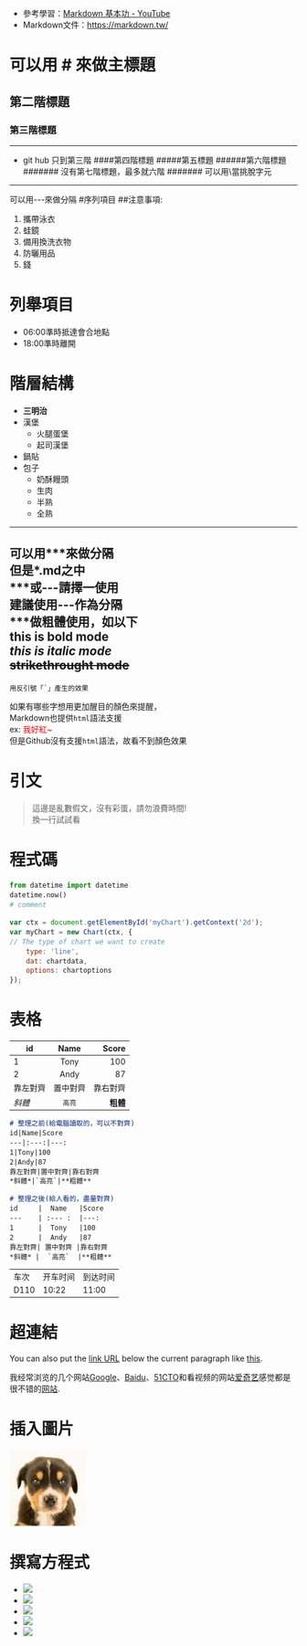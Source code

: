 - 參考學習：[Markdown 基本功 - YouTube](https://www.youtube.com/watch?v=RvkpMRKIFLQ 'Markdown 基本功')
- Markdown文件：https://markdown.tw/

# 可以用 # 來做主標題
## 第二階標題
### 第三階標題
---
- git hub 只到第三階
####第四階標題
#####第五標題
######第六階標題
####### 沒有第七階標題，最多就六階
\####### 可以用\當挑脫字元

---
可以用---來做分隔
#序列項目
##注意事項:
1. 攜帶泳衣
2. 蛙鏡
3. 備用換洗衣物
4. 防曬用品
5. 錢

# 列舉項目
- 06:00準時抵達會合地點
- 18:00準時離開

# 階層結構
- **三明治**
- 漢堡
    - 火腿蛋堡
    - 起司漢堡
- 鍋貼
- 包子
    - 奶酥饅頭
    - 生肉
    - 半熟
    - 全熟

***
可以用***來做分隔\
但是\*.md之中\
\***或---請擇一使用\
建議使用---作為分隔\
\***做粗體使用，如以下\
**this is bold mode**\
*this is italic mode*\
~~strikethrought mode~~
---
``用反引號「`」產生的效果``

如果有哪些字想用更加醒目的顏色來提醒，\
Markdown也提供`html`語法支援\
ex: <font color="red">我好紅~</font>\
但是Github沒有支援`html`語法，故看不到顏色效果

# 引文
>這邊是亂數假文，沒有彩蛋，請勿浪費時間!\
換一行試試看

# 程式碼
```python
from datetime import datetime
datetime.now()
# comment
```

```js
var ctx = document.getElementById('myChart').getContext('2d');
var myChart = new Chart(ctx, {
// The type of chart we want to create
    type: 'line',
    dat: chartdata,
    options: chartoptions
});
```

# 表格
id|Name|Score
---|:---:|---:
1|Tony|100
2|Andy|87
靠左對齊|置中對齊|靠右對齊
*斜體*|`高亮`|**粗體**

```markdown
# 整理之前(給電腦讀取的，可以不對齊)
id|Name|Score
---|:---:|---:
1|Tony|100
2|Andy|87
靠左對齊|置中對齊|靠右對齊
*斜體*|`高亮`|**粗體**
```
```markdown
# 整理之後(給人看的，盡量對齊)
id     |  Name   |Score
---    | :--- :  |---:
1      |  Tony   |100
2      |  Andy   |87
靠左對齊| 置中對齊 |靠右對齊
*斜體* |  `高亮`  |**粗體**
```

 <table>
       <tr>
           <td>车次</td>
           <td>开车时间</td>
           <td>到达时间</td>
        </tr>
        <tr>
            <td>D110</td>
            <td>10:22</td>
            <td>11:00</td>
        </tr>
 </table>

# 超連結
You can also put the [link URL][1] below the current paragraph
like [this][2].

[1]: http://url
[2]: http://another.url "A funky title"
   
我经常浏览的几个网站[Google][1]、[Baidu][2]、[51CTO][3]和看视频的网站[爱奇艺][4]感觉都是很不错的[网站][].

[1]:http://www.google.com "google"
[2]:http://www.baidu.com "Baidu"
[3]:http://www.51cto.com "51cto"
[4]:http://www.aiqiyi.com "aiqiyi"
[网站]:http://www.qq.com

# 插入圖片
![圖片掛了](img/puppy.jpg '當下我也是一臉茫然')

# 撰寫方程式
* <img src="https://latex.codecogs.com/gif.latex?O_t%3D%5Ctext%20%7B%20Onset%20event%20at%20time%20bin%20%7D%20t" />
* <img src="https://latex.codecogs.com/gif.latex?\dpi{300}&space;x\cdot&space;y^2" />
* <img src="https://latex.codecogs.com/gif.latex?x\cdot&space;y^2" />
* <img src="https://latex.codecogs.com/gif.latex?2H_2&space;&plus;&space;O_2&space;\xrightarrow{n,m}2H_2O" />
* <img src="https://latex.codecogs.com/png.latex?\begin{bmatrix}1&2&3\\4&5&6\\7&8&9\end{bmatrix}" />

